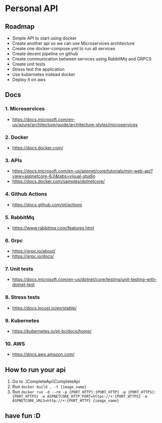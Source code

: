 # Personal API

## Roadmap
- Simple API to start using docker
- Create another api so we can use Microservices architecture
- Create one docker-compose.yml to run all services
- Create decent pipeline on github
- Create communication between services using RabbitMq and GRPCS
- Create unit tests
- Stress test the application
- Use kubernetes instead docker
- Deploy it on aws

## Docs
### 1. Microservices
- https://docs.microsoft.com/en-us/azure/architecture/guide/architecture-styles/microservices
### 2. Docker
- https://docs.docker.com/
### 3. APIs
- https://docs.microsoft.com/en-us/aspnet/core/tutorials/min-web-api?view=aspnetcore-6.0&tabs=visual-studio
- https://docs.docker.com/samples/dotnetcore/
### 4. Github Actions
- https://docs.github.com/pt/actions
### 5. RabbitMq
- https://www.rabbitmq.com/features.html
### 6. Grpc
- https://grpc.io/about/
- https://grpc.io/docs/
### 7. Unit tests
- https://docs.microsoft.com/en-us/dotnet/core/testing/unit-testing-with-dotnet-test
### 8. Stress tests
- https://docs.locust.io/en/stable/
### 9. Kubernetes
- https://kubernetes.io/pt-br/docs/home/
### 10. AWS
- https://docs.aws.amazon.com/

## How to run your api
1. Go to .\CompleteApi\CompleteApi
2. Run ```docker build . -t {image_name}```
3. Run ```docker run -d --rm -p {PORT_HTTP}:{PORT_HTTP} -p {PORT_HTTPS}:{PORT_HTTPS} -e ASPNETCORE_HTTP_PORT=https://+:{PORT_HTTPS} -e ASPNETCORE_URLS=http://+:{PORT_HTTP} {image_name}```
## have fun :D
